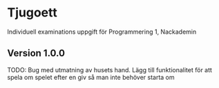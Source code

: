 # Tjugoett
Individuell examinations uppgift för Programmering 1, Nackademin

## Version 1.0.0
TODO:
Bug med utmatning av husets hand.
Lägg till funktionalitet för att spela om spelet efter en giv så man inte behöver starta om